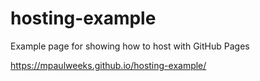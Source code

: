 # hosting-example

Example page for showing how to host with GitHub Pages

https://mpaulweeks.github.io/hosting-example/
